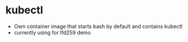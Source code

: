 # kubectl
- Own container image that starts bash by default and contains kubectl
- currently using for lfd259 demo


